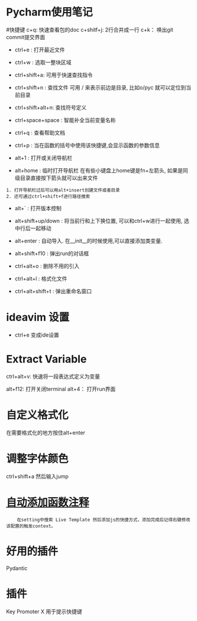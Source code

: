 

# Pycharm使用笔记

#快捷键
c+q:  快速查看包的doc
c+shitf+j: 2行合并成一行
c+k： 唤出git commit提交界面



* ctrl+e : 打开最近文件
* ctrl+w : 选取一整块区域
* ctrl+shift+a: 可用于快速查找指令
* ctrl+shift+n : 查找文件 可用 / 来表示前边是目录, 比如o/pyc 就可以定位到当前目录
* ctrl+shift+alt+n: 查找符号定义
* ctrl+space+space : 智能补全当前变量名称
* ctrl+q : 查看帮助文档
* ctrl+p : 当在函数的括号中使用该快捷键,会显示函数的参数信息

* alt+1 : 打开或关闭导航栏
* alt+home : 临时打开导航栏 在有些小键盘上home键是fn+左箭头, 如果是同级目录直接按下箭头就可以出来文件
```
1. 打开导航栏过后可以用alt+insert创建文件或者目录
2. 还可通过ctrl+shift+f进行路径搜索
```
* alt+` : 打开版本控制
* alt+shift+up/down : 将当前行和上下换位置, 可以和ctrl+w进行一起使用, 选中行后一起移动
* alt+enter : 自动导入. 在__init__的时候使用,可以直接添加类变量.
* alt+shift+f10 : 弹出run的对话框

* ctrl+alt+o : 删除不用的引入
* ctrl+alt+l : 格式化文件
* ctrl+alt+shift+t : 弹出重命名窗口



# ideavim 设置
* ctrl+e 变成ide设置

# Extract Variable
ctrl+alt+v: 快速将一段表达式定义为变量



alt+f12:    打开关闭terminal
alt+4：     打开run界面



# 自定义格式化
在需要格式化的地方按住alt+enter


# 调整字体颜色
ctrl+shift+a 然后输入jump






# [自动添加函数注释](https://blog.csdn.net/qq_39108466/article/details/79712547)
```
    在setting中搜索 Live Template 然后添加js的快捷方式，添加完成后记得右键修改该配置的触发context。
```


# 好用的插件
Pydantic



# 插件
Key Promoter X  用于提示快捷键



